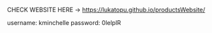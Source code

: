 CHECK WEBSITE HERE -> https://lukatopu.github.io/productsWebsite/

username: kminchelle
password: 0lelplR
